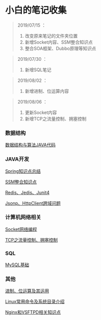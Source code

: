 # 小白的笔记收集

> 2019/07/15 ：
>
> 1.  改变原来笔记的文件夹位置
> 2.  新增Socket内容、SSM整合知识点
> 3.  整合SOA框架、Dubbo原理等知识点

>2019/07/30 ：
>
>1. 新增SQL笔记

> 2019/08/02 ：
>
> 1. 新增进制、位运算内容

> 2019/08/06 ：
>
> 1. 更新Socket内容
> 2. 新增TCP之流量控制、拥塞控制



### 数据结构
[数据结构与算法JAVA代码](https://github.com/JavaCorn/StudyNotes-DataStructrues-Algorithms)



### JAVA开发

[Spring知识点总结](https://github.com/JavaCorn/eshop/blob/master/study/spring.md)

[SSM整合知识点](SSM/README.md)

[Redis、Jedis、Junit4](https://github.com/JavaCorn/eshop/blob/master/study/Redis.md)

[Jsonp、HttpClient跨域问题](https://github.com/JavaCorn/eshop/blob/master/study/AJAX%E3%80%81Jsonp%E3%80%81HttpClient.md)



### 计算机网络相关

[Socket网络编程](Socket/socket网络编程.md)

[TCP之流量控制、拥塞控制](Socket/TCP之流量控制、拥塞控制.md)



### SQL

[MySQL基础](SQL/MySQL笔记.md)



### 其他

[进制、位运算及其运用](Bit/进制、位运算及其运用.md)

[Linux常用命令及系统目录介绍](https://github.com/JavaCorn/eshop/blob/master/study/Linux.md)

[Nginx和VSFTPD相关知识点](https://github.com/JavaCorn/eshop/blob/master/study/Nginx.md)

